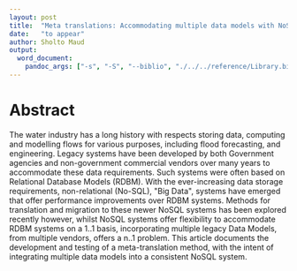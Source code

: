 ```yaml
---
layout: post
title:  "Meta translations: Accommodating multiple data models with NoSQL db services"
date:   "to appear"
author: Sholto Maud
output: 
  word_document:
    pandoc_args: ["-s", "-S", "--biblio", "./../../reference/Library.bib", "--csl", "./../../reference/chicago-author-date.csl"]
---
```


# Abstract

The water industry has a long history with respects storing data, computing and modelling flows for various purposes, including flood forecasting, and engineering. Legacy systems have been developed by both Government agencies and non-government commercial vendors over many years to accommodate these data requirements. Such systems were often based on Relational Database Models (RDBM). With the ever-increasing data storage requirements, non-relational (No-SQL), "Big Data", systems have emerged that offer performance improvements over RDBM systems. Methods for translation and migration to these newer NoSQL systems has been explored recently however, whilst NoSQL systems offer flexibility to accommodate RDBM systems on a 1..1 basis, incorporating multiple legacy Data Models, from multiple vendors, offers a n..1 problem. This article documents the development and testing of a meta-translation method, with the intent of integrating multiple data models into a consistent NoSQL system.
